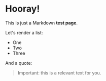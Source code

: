 # Hooray!

This is just a Markdown **test page**.

Let's render a list:
- One
- Two
- Three

And a quote:

>Important: this is a relevant text for you.